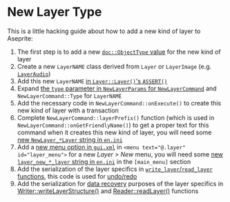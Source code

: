 # New Layer Type

This is a little hacking guide about how to add a new kind of layer to Aseprite:

1. The first step is to add a new [`doc::ObjectType` value](../src/doc/object_type.h)
   for the new kind of layer
1. Create a new `LayerNAME` class derived from `Layer` or `LayerImage` (e.g. [`LayerAudio`](../src/doc/layer_audio.h))
1. Add this new `LayerNAME` [in `Layer::Layer()`'s `ASSERT()`](../src/doc/layer.cpp)
1. Expand [the `type` parameter in `NewLayerParams` for
   `NewLayerCommand`](../src/app/commands/cmd_new_layer.cpp) and
   `NewLayerCommand::Type` for `LayerNAME`
1. Add the necessary code in `NewLayerCommand::onExecute()` to create
   this new kind of layer with a transaction
1. Complete `NewLayerCommand::layerPrefix()` function (which is used
   in `NewLayerCommand::onGetFriendlyName()`) to get a proper text for
   this command when it creates this new kind of layer, you will need
   some [new `NewLayer_*Layer` string in
   `en.ini`](../data/strings/en.ini)
1. Add a [new menu option in `gui.xml`](../data/gui.xml) in `<menu
   text="@.layer" id="layer_menu">` for a new *Layer > New* menu,
   you will need some [new `layer_new_*_layer` string in
   `en.ini`](../data/strings/en.ini) in the `[main_menu]` section
1. Add the serialization of the layer specifics in
   [`write_layer`/`read_layer` functions](../src/doc/layer_io.cpp),
   this code is used for [undo/redo](../src/app/cmd/add_layer.cpp)
1. Add the serialization for [data recovery](https://www.aseprite.org/docs/data-recovery/)
   purposes of the layer specifics in [Writer::writeLayerStructure()](../src/app/crash/write_document.cpp)
   and [Reader::readLayer()](../src/app/crash/read_document.cpp) functions
